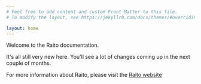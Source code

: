 ```yaml
---
# Feel free to add content and custom Front Matter to this file.
# To modify the layout, see https://jekyllrb.com/docs/themes/#overriding-theme-defaults

layout: home
---
```

Welcome to the Raito documentation.

It's all still very new here. You'll see a lot of changes coming up in the next couple of months.

For more information about Raito, please visit the [Raito website](https://raito.io)